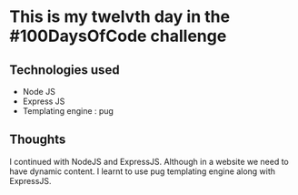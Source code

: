 # This is my twelvth day in the #100DaysOfCode challenge

## Technologies used
 * Node JS
 * Express JS
 * Templating engine : pug

## Thoughts
 I continued with NodeJS and ExpressJS. Although in a website we need to have dynamic content. I learnt to use pug templating engine along with ExpressJS.